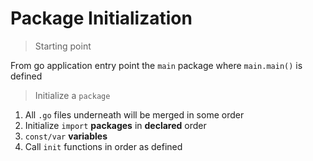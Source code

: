# Package Initialization
>Starting point

From go application entry point the `main` package where `main.main()` is defined

>Initialize a `package`

1. All `.go` files underneath will be merged in some order
1. Initialize `import` **packages** in **declared** order
1. `const/var` **variables**
1. Call `init` functions in order as defined











